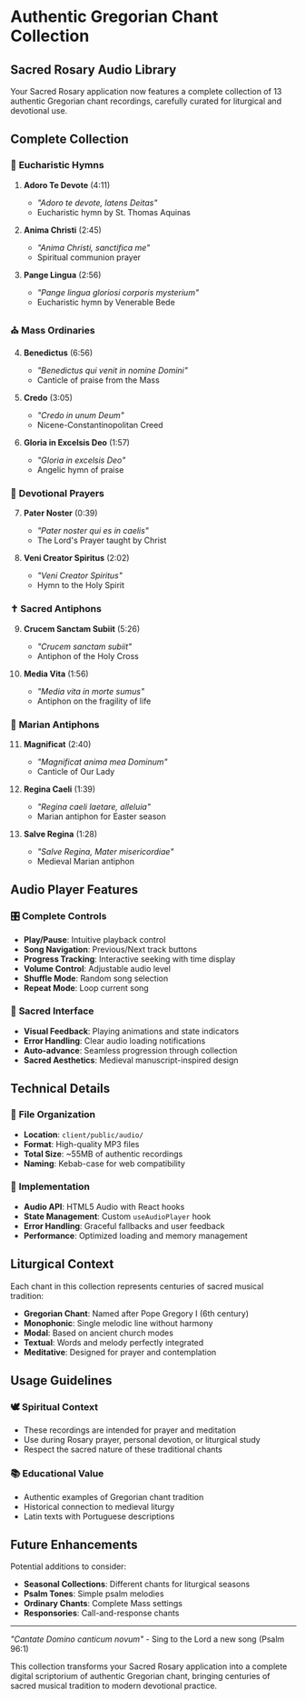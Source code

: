 # Authentic Gregorian Chant Collection

## Sacred Rosary Audio Library

Your Sacred Rosary application now features a complete collection of 13 authentic Gregorian chant recordings, carefully curated for liturgical and devotional use.

## Complete Collection

### 🎵 **Eucharistic Hymns**
1. **Adoro Te Devote** (4:11)
   - *"Adoro te devote, latens Deitas"*
   - Eucharistic hymn by St. Thomas Aquinas

2. **Anima Christi** (2:45)
   - *"Anima Christi, sanctifica me"*
   - Spiritual communion prayer

3. **Pange Lingua** (2:56)
   - *"Pange lingua gloriosi corporis mysterium"*
   - Eucharistic hymn by Venerable Bede

### ⛪ **Mass Ordinaries**
4. **Benedictus** (6:56)
   - *"Benedictus qui venit in nomine Domini"*
   - Canticle of praise from the Mass

5. **Credo** (3:05)
   - *"Credo in unum Deum"*
   - Nicene-Constantinopolitan Creed

6. **Gloria in Excelsis Deo** (1:57)
   - *"Gloria in excelsis Deo"*
   - Angelic hymn of praise

### 🙏 **Devotional Prayers**
7. **Pater Noster** (0:39)
   - *"Pater noster qui es in caelis"*
   - The Lord's Prayer taught by Christ

8. **Veni Creator Spiritus** (2:02)
   - *"Veni Creator Spiritus"*
   - Hymn to the Holy Spirit

### ✝️ **Sacred Antiphons**
9. **Crucem Sanctam Subiit** (5:26)
   - *"Crucem sanctam subiit"*
   - Antiphon of the Holy Cross

10. **Media Vita** (1:56)
    - *"Media vita in morte sumus"*
    - Antiphon on the fragility of life

### 👑 **Marian Antiphons**
11. **Magnificat** (2:40)
    - *"Magnificat anima mea Dominum"*
    - Canticle of Our Lady

12. **Regina Caeli** (1:39)
    - *"Regina caeli laetare, alleluia"*
    - Marian antiphon for Easter season

13. **Salve Regina** (1:28)
    - *"Salve Regina, Mater misericordiae"*
    - Medieval Marian antiphon

## Audio Player Features

### 🎛️ **Complete Controls**
- **Play/Pause**: Intuitive playback control
- **Song Navigation**: Previous/Next track buttons
- **Progress Tracking**: Interactive seeking with time display
- **Volume Control**: Adjustable audio level
- **Shuffle Mode**: Random song selection
- **Repeat Mode**: Loop current song

### 🎨 **Sacred Interface**
- **Visual Feedback**: Playing animations and state indicators
- **Error Handling**: Clear audio loading notifications
- **Auto-advance**: Seamless progression through collection
- **Sacred Aesthetics**: Medieval manuscript-inspired design

## Technical Details

### 📁 **File Organization**
- **Location**: `client/public/audio/`
- **Format**: High-quality MP3 files
- **Total Size**: ~55MB of authentic recordings
- **Naming**: Kebab-case for web compatibility

### 🔧 **Implementation**
- **Audio API**: HTML5 Audio with React hooks
- **State Management**: Custom `useAudioPlayer` hook
- **Error Handling**: Graceful fallbacks and user feedback
- **Performance**: Optimized loading and memory management

## Liturgical Context

Each chant in this collection represents centuries of sacred musical tradition:

- **Gregorian Chant**: Named after Pope Gregory I (6th century)
- **Monophonic**: Single melodic line without harmony
- **Modal**: Based on ancient church modes
- **Textual**: Words and melody perfectly integrated
- **Meditative**: Designed for prayer and contemplation

## Usage Guidelines

### 🕊️ **Spiritual Context**
- These recordings are intended for prayer and meditation
- Use during Rosary prayer, personal devotion, or liturgical study
- Respect the sacred nature of these traditional chants

### 📚 **Educational Value**
- Authentic examples of Gregorian chant tradition
- Historical connection to medieval liturgy
- Latin texts with Portuguese descriptions

## Future Enhancements

Potential additions to consider:
- **Seasonal Collections**: Different chants for liturgical seasons
- **Psalm Tones**: Simple psalm melodies
- **Ordinary Chants**: Complete Mass settings
- **Responsories**: Call-and-response chants

---

*"Cantate Domino canticum novum"* - Sing to the Lord a new song (Psalm 96:1)

This collection transforms your Sacred Rosary application into a complete digital scriptorium of authentic Gregorian chant, bringing centuries of sacred musical tradition to modern devotional practice.